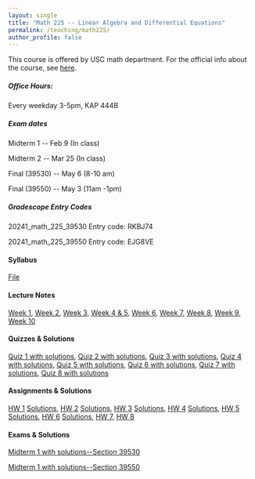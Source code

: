 ```yaml
---
layout: single
title: "Math 225 -- Linear Algebra and Differential Equations"
permalink: /teaching/math225/
author_profile: false
---
```


This course is offered by USC math department. For the official info about the course, see [here](https://dornsife.usc.edu/mathematics/math-225-linear-algebra-and-linear-differential-equations/).

##### Office Hours: 
Every weekday 3-5pm, KAP 444B

##### Exam dates
Midterm 1 -- Feb 9 (In class)

Midterm 2 -- Mar 25 (In class)

Final (39530) -- May 6 (8-10 am)

Final (39550) -- May 3 (11am -1pm)

##### Gradescope Entry Codes

20241_math_225_39530 Entry code: RKBJ74

20241_math_225_39550 Entry code: EJG8VE

#### Syllabus

[File](https://elifuskuplu.github.io/files/syllabus.pdf)

#### Lecture Notes

[Week 1](https://elifuskuplu.github.io/files/Week1.pdf), [Week 2](https://elifuskuplu.github.io/files/Week2.pdf), [Week 3](https://elifuskuplu.github.io/files/Week3.pdf), [Week 4 & 5](https://elifuskuplu.github.io/files/Week4.pdf), [Week 6](https://elifuskuplu.github.io/files/Week6.pdf),  [Week 7](https://elifuskuplu.github.io/files/Week7.pdf), [Week 8](https://elifuskuplu.github.io/files/Week8.pdf), [Week 9](https://elifuskuplu.github.io/files/Week9.pdf), [Week 10](https://elifuskuplu.github.io/files/Week10.pdf)

#### Quizzes & Solutions

[Quiz 1 with solutions](https://elifuskuplu.github.io/files/Quiz1_afternoon_session.pdf), [Quiz 2 with solutions](https://elifuskuplu.github.io/files/Quiz2_morning_session.pdf), [Quiz 3 with solutions](https://elifuskuplu.github.io/files/Quiz3_morning_session.pdf), [Quiz 4 with solutions](https://elifuskuplu.github.io/files/Quiz4_morning_session.pdf), [Quiz 5 with solutions](https://elifuskuplu.github.io/files/Quiz5_morning_session.pdf), [Quiz 6 with solutions](https://elifuskuplu.github.io/files/Quiz6.pdf), [Quiz 7 with solutions](https://elifuskuplu.github.io/files/Quiz7.pdf), [Quiz 8 with solutions](https://elifuskuplu.github.io/files/Quiz8.pdf)

#### Assignments & Solutions

[HW 1](https://elifuskuplu.github.io/files/HW1_and_study_sheet.pdf) [Solutions](https://elifuskuplu.github.io/files/HW1_solutions.pdf), [HW 2](https://elifuskuplu.github.io/files/HW2_and_study_sheet.pdf) [Solutions](https://elifuskuplu.github.io/files/HW2_solutions.pdf), [HW 3](https://elifuskuplu.github.io/files/HW3_and_study_sheet.pdf) [Solutions](https://elifuskuplu.github.io/files/HW3_solutions.pdf), [HW 4](https://elifuskuplu.github.io/files/HW4_and_study_sheet.pdf) [Solutions](https://elifuskuplu.github.io/files/HW4_solutions.pdf), [HW 5](https://elifuskuplu.github.io/files/HW5_and_study_sheet.pdf) [Solutions](https://elifuskuplu.github.io/files/HW5_solutions.pdf), [HW 6](https://elifuskuplu.github.io/files/HW6_and_study_sheet.pdf) [Solutions](https://elifuskuplu.github.io/files/HW6_solutions.pdf), [HW 7](https://elifuskuplu.github.io/files/HW7_and_study_sheet.pdf), [HW 8](https://elifuskuplu.github.io/files/HW8_and_study_sheet.pdf)  

#### Exams & Solutions

[Midterm 1 with solutions--Section 39530](https://elifuskuplu.github.io/files/225Sp24m1-sol.pdf)

[Midterm 1 with solutions--Section 39550](https://elifuskuplu.github.io/files/225Sp24m1-version2-sol.pdf)
